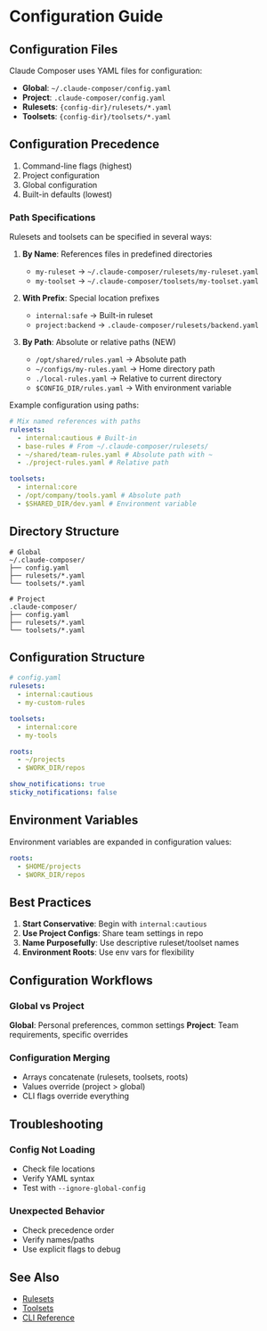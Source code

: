 # Configuration Guide

## Configuration Files

Claude Composer uses YAML files for configuration:

- **Global**: `~/.claude-composer/config.yaml`
- **Project**: `.claude-composer/config.yaml`
- **Rulesets**: `{config-dir}/rulesets/*.yaml`
- **Toolsets**: `{config-dir}/toolsets/*.yaml`

## Configuration Precedence

1. Command-line flags (highest)
2. Project configuration
3. Global configuration
4. Built-in defaults (lowest)

### Path Specifications

Rulesets and toolsets can be specified in several ways:

1. **By Name**: References files in predefined directories

   - `my-ruleset` → `~/.claude-composer/rulesets/my-ruleset.yaml`
   - `my-toolset` → `~/.claude-composer/toolsets/my-toolset.yaml`

2. **With Prefix**: Special location prefixes

   - `internal:safe` → Built-in ruleset
   - `project:backend` → `.claude-composer/rulesets/backend.yaml`

3. **By Path**: Absolute or relative paths (NEW)
   - `/opt/shared/rules.yaml` → Absolute path
   - `~/configs/my-rules.yaml` → Home directory path
   - `./local-rules.yaml` → Relative to current directory
   - `$CONFIG_DIR/rules.yaml` → With environment variable

Example configuration using paths:

```yaml
# Mix named references with paths
rulesets:
  - internal:cautious # Built-in
  - base-rules # From ~/.claude-composer/rulesets/
  - ~/shared/team-rules.yaml # Absolute path with ~
  - ./project-rules.yaml # Relative path

toolsets:
  - internal:core
  - /opt/company/tools.yaml # Absolute path
  - $SHARED_DIR/dev.yaml # Environment variable
```

## Directory Structure

```
# Global
~/.claude-composer/
├── config.yaml
├── rulesets/*.yaml
└── toolsets/*.yaml

# Project
.claude-composer/
├── config.yaml
├── rulesets/*.yaml
└── toolsets/*.yaml
```

## Configuration Structure

```yaml
# config.yaml
rulesets:
  - internal:cautious
  - my-custom-rules

toolsets:
  - internal:core
  - my-tools

roots:
  - ~/projects
  - $WORK_DIR/repos

show_notifications: true
sticky_notifications: false
```

## Environment Variables

Environment variables are expanded in configuration values:

```yaml
roots:
  - $HOME/projects
  - $WORK_DIR/repos
```

## Best Practices

1. **Start Conservative**: Begin with `internal:cautious`
2. **Use Project Configs**: Share team settings in repo
3. **Name Purposefully**: Use descriptive ruleset/toolset names
4. **Environment Roots**: Use env vars for flexibility

## Configuration Workflows

### Global vs Project

**Global**: Personal preferences, common settings
**Project**: Team requirements, specific overrides

### Configuration Merging

- Arrays concatenate (rulesets, toolsets, roots)
- Values override (project > global)
- CLI flags override everything

## Troubleshooting

### Config Not Loading

- Check file locations
- Verify YAML syntax
- Test with `--ignore-global-config`

### Unexpected Behavior

- Check precedence order
- Verify names/paths
- Use explicit flags to debug

## See Also

- [Rulesets](./rulesets.md)
- [Toolsets](./toolsets.md)
- [CLI Reference](./cli-reference.md)

